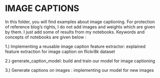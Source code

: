 # IMAGE CAPTIONS

In this folder, you will find examples about image captioning. For protection of reference blog’s rights, I do not add images and weights which are given by them. I just add some of results from my notebooks. Keywords and concepts of notebooks are given below : 

1.)	Implementing a reusable image caption feature extractor: explained feature extraction for image caption on flickr8k dataset

2.)	generate_caption_model: build and train our model for image captioning

3.)	Generate captions on images : implementing our model for new images

